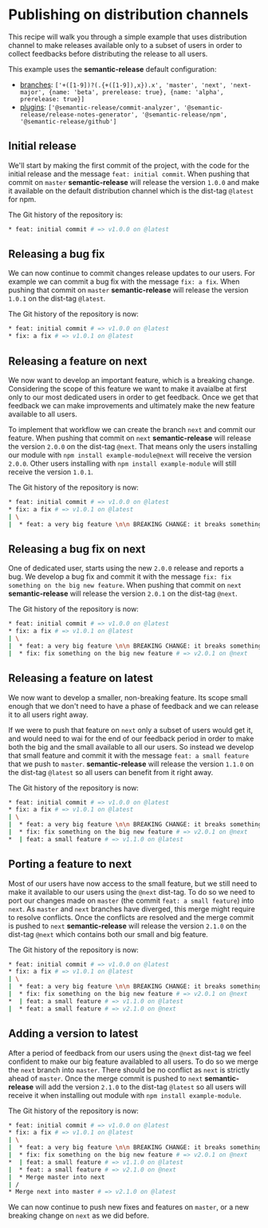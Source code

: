 # Publishing on distribution channels

This recipe will walk you through a simple example that uses distribution channel to make releases available only to a subset of users in order to collect feedbacks before distributing the release to all users.

This example uses the **semantic-release** default configuration:
- [branches](../usage/configuration.md#branches): `['+([1-9])?(.{+([1-9]),x}).x', 'master', 'next', 'next-major', {name: 'beta', prerelease: true}, {name: 'alpha', prerelease: true}]`
- [plugins](../usage/configuration.md#plugins): `['@semantic-release/commit-analyzer', '@semantic-release/release-notes-generator', '@semantic-release/npm', '@semantic-release/github']`

## Initial release

We'll start by making the first commit of the project, with the code for the initial release and the message `feat: initial commit`. When pushing that commit on `master` **semantic-release** will release the version `1.0.0` and make it available on the default distribution channel which is the dist-tag `@latest` for npm.

The Git history of the repository is:

```bash
* feat: initial commit # => v1.0.0 on @latest
```

## Releasing a bug fix

We can now continue to commit changes release updates to our users. For example we can commit a bug fix with the message `fix: a fix`. When pushing that commit on `master` **semantic-release** will release the version `1.0.1` on the dist-tag `@latest`.

The Git history of the repository is now:

```bash
* feat: initial commit # => v1.0.0 on @latest
* fix: a fix # => v1.0.1 on @latest
```

## Releasing a feature on next

We now want to develop an important feature, which is a breaking change. Considering the scope of this feature we want to make it avaialbe at first only to our most dedicated users in order to get feedback. Once we get that feedback we can make improvements and ultimately make the new feature available to all users.

To implement that workflow we can create the branch `next` and commit our feature. When pushing that commit on `next` **semantic-release** will release the version `2.0.0` on the dist-tag `@next`. That means only the users installing our module with `npm install example-module@next` will receive the version `2.0.0`. Other users installing with `npm install example-module` will still receive the version `1.0.1`.

The Git history of the repository is now:

```bash
* feat: initial commit # => v1.0.0 on @latest
* fix: a fix # => v1.0.1 on @latest
| \
|  * feat: a very big feature \n\n BREAKING CHANGE: it breaks something # => v2.0.0 on @next
```

## Releasing a bug fix on next

One of dedicated user, starts using the new `2.0.0` release and reports a bug. We develop a bug fix and commit it with the message `fix: fix something on the big new feature`. When pushing that commit on `next` **semantic-release** will release the version `2.0.1` on the dist-tag `@next`.

The Git history of the repository is now:

```bash
* feat: initial commit # => v1.0.0 on @latest
* fix: a fix # => v1.0.1 on @latest
| \
|  * feat: a very big feature \n\n BREAKING CHANGE: it breaks something # => v2.0.0 on @next
|  * fix: fix something on the big new feature # => v2.0.1 on @next
```

## Releasing a feature on latest

We now want to develop a smaller, non-breaking feature. Its scope small enough that we don't need to have a phase of feedback and we can release it to all users right away.

If we were to push that feature on `next` only a subset of users would get it, and would need to wai for the end of our feedback period in order to make both the big and the small available to all our users. So instead we develop that small feature and commit it with the message `feat: a small feature` that we push to `master`. **semantic-release** will release the version `1.1.0` on the dist-tag `@latest` so all users can benefit from it right away.

The Git history of the repository is now:

```bash
* feat: initial commit # => v1.0.0 on @latest
* fix: a fix # => v1.0.1 on @latest
| \
|  * feat: a very big feature \n\n BREAKING CHANGE: it breaks something # => v2.0.0 on @next
|  * fix: fix something on the big new feature # => v2.0.1 on @next
*  | feat: a small feature # => v1.1.0 on @latest
```

## Porting a feature to next

Most of our users have now access to the small feature, but we still need to make it available to our users using the `@next` dist-tag. To do so we need to port our changes made on `master` (the commit `feat: a small feature`) into `next`. As `master` and `next` branches have diverged, this merge might require to resolve conflicts.
Once the conflicts are resolved and the merge commit is pushed to `next` **semantic-release** will release the version `2.1.0` on the dist-tag `@next` which contains both our small and big feature.

The Git history of the repository is now:

```bash
* feat: initial commit # => v1.0.0 on @latest
* fix: a fix # => v1.0.1 on @latest
| \
|  * feat: a very big feature \n\n BREAKING CHANGE: it breaks something # => v2.0.0 on @next
|  * fix: fix something on the big new feature # => v2.0.1 on @next
*  | feat: a small feature # => v1.1.0 on @latest
|  * feat: a small feature # => v2.1.0 on @next
```

## Adding a version to latest

After a period of feedback from our users using the `@next` dist-tag we feel confident to make our big feature availabled to all users. To do so we merge the `next` branch into `master`. There should be no conflict as `next` is strictly ahead of `master`. Once the merge commit is pushed to `next` **semantic-release** will add the version `2.1.0` to the dist-tag `@latest` so all users will receive it when installing out module with `npm install example-module`.

The Git history of the repository is now:

```bash
* feat: initial commit # => v1.0.0 on @latest
* fix: a fix # => v1.0.1 on @latest
| \
|  * feat: a very big feature \n\n BREAKING CHANGE: it breaks something # => v2.0.0 on @next
|  * fix: fix something on the big new feature # => v2.0.1 on @next
*  | feat: a small feature # => v1.1.0 on @latest
|  * feat: a small feature # => v2.1.0 on @next
|  * Merge master into next
| /
* Merge next into master # => v2.1.0 on @latest
```

We can now continue to push new fixes and features on `master`, or a new breaking change on `next` as we did before.
